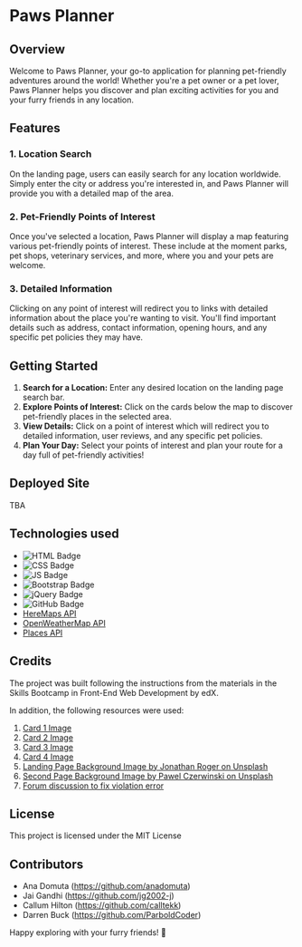 # Paws Planner

## Overview

Welcome to Paws Planner, your go-to application for planning pet-friendly adventures around the world! Whether you're a pet owner or a pet lover, Paws Planner helps you discover and plan exciting activities for you and your furry friends in any location.

## Features

### 1. Location Search

On the landing page, users can easily search for any location worldwide. Simply enter the city or address you're interested in, and Paws Planner will provide you with a detailed map of the area.

### 2. Pet-Friendly Points of Interest

Once you've selected a location, Paws Planner will display a map featuring various pet-friendly points of interest. These include at the moment parks, pet shops, veterinary services, and more, where you and your pets are welcome.

### 3. Detailed Information

Clicking on any point of interest will redirect you to links with detailed information about the place you're wanting to visit. You'll find important details such as address, contact information, opening hours, and any specific pet policies they may have.

## Getting Started

1. **Search for a Location:** Enter any desired location on the landing page search bar.
2. **Explore Points of Interest:** Click on the cards below the map to discover pet-friendly places in the selected area.
3. **View Details:** Click on a point of interest which will redirect you to detailed information, user reviews, and any specific pet policies.
4. **Plan Your Day:** Select your points of interest and plan your route for a day full of pet-friendly activities!

## Deployed Site

TBA

## Technologies used

- ![HTML Badge](https://img.shields.io/badge/HTML-white?logo=html5&logoColor=%23E34F26")
- ![CSS Badge](https://img.shields.io/badge/CSS-white?logo=CSS3&logoColor=%231572B6)
- ![JS Badge](https://img.shields.io/badge/JavaScript-white?logo=javascript&logoColor=%23F7DF1E)
- ![Bootstrap Badge](https://img.shields.io/badge/Bootstrap-white?logo=bootstrap&logoColor=%237952B3)
- ![jQuery Badge](https://img.shields.io/badge/jQuery-white?logo=jquery&logoColor=%230769AD)
- ![GitHub Badge](https://img.shields.io/badge/GitHub-white?logo=github&logoColor=%23181717)
- [HereMaps API](https://developer.here.com/?cid=Developer_Map-Making-Google-YT-0-Dev-EMEA-UK&utm_source=Google&utm_medium=ppc&utm_campaign=Dev_PaidSearch_DevPortal_AlwaysOn&utm_term=here%20maps%20api&gad_source=1&gclid=CjwKCAiAlJKuBhAdEiwAnZb7lWyFfpCX_UZJJa47fTYA1ZKHUqbAHW_kanQytLeR1TlvGmDzzsfE0hoCozQQAvD_BwE&gclsrc=aw.ds)
- [OpenWeatherMap API](https://openweathermap.org/)
- [Places API](https://www.geoapify.com/places-api)

## Credits

The project was built following the instructions from the materials in the Skills Bootcamp in Front-End Web Development by edX.

In addition, the following resources were used:

1. [Card 1 Image](https://smartcdn.gprod.postmedia.digital/vancouversun/wp-content/uploads/2022/07/service-dog-training-20200722.jpg)
2. [Card 2 Image](<https://img-va.myshopline.com/image/store/1679367631642/Portable-Leisure-Outing-Pet-Bolster-Large-Dog-Car-Seat-Bed-(4).jpeg?w=1000&h=1000>)
3. [Card 3 Image](https://images.perthnow.com.au/publication/B88664503Z/G1Q1B5FFU.2-2.jpg?imwidth=668&impolicy=pn_v3)
4. [Card 4 Image](https://www.elliespetbarn.com/wp-content/uploads/2013/03/dog-ready-to-travel.jpg)
5. [Landing Page Background Image by Jonathan Roger on Unsplash](https://unsplash.com/photos/building-beside-body-of-water-during-night-time-LY1eyQMFeyo)
6. [Second Page Background Image by Pawel Czerwinski on Unsplash](https://unsplash.com/photos/a-white-wall-with-a-white-circle-i0h7EEsOwNQ?utm_content=creditCopyText&utm_medium=referral&utm_source=unsplas)
7. [Forum discussion to fix violation error](https://stackoverflow.com/questions/39152877/consider-marking-event-handler-as-passive-to-make-the-page-more-responsive)

## License

This project is licensed under the MIT License

## Contributors

- Ana Domuta (https://github.com/anadomuta)
- Jai Gandhi (https://github.com/jg2002-j)
- Callum Hilton (https://github.com/calltekk)
- Darren Buck (https://github.com/ParboldCoder)

Happy exploring with your furry friends! 🐾
